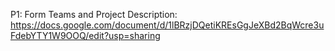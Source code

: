 P1: Form Teams and Project Description: https://docs.google.com/document/d/1lBRzjDQetiKREsGgJeXBd2BqWcre3uFdebYTY1W9OOQ/edit?usp=sharing